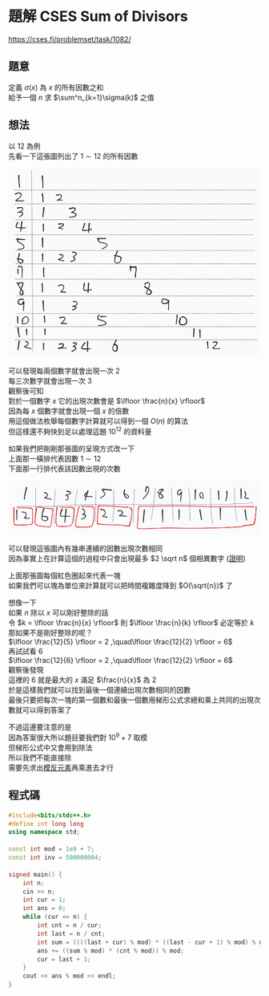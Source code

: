 # 題解 CSES Sum of Divisors
https://cses.fi/problemset/task/1082/
## 題意
定義 $\sigma(x)$ 為 $x$ 的所有因數之和 \
給予一個 $n$ 求 $\sum^n_{k=1}\sigma(k)$ 之值
## 想法
以 $12$ 為例 \
先看一下這張圖列出了 $1 \sim 12$ 的所有因數

![](https://github.com/dada878/blog/blob/master/assets/Snipaste_2023-09-10_05-15-11.png?raw=true)

可以發現每兩個數字就會出現一次 $2$ \
每三次數字就會出現一次 $3$ \
觀察後可知 \
對於一個數字 $x$ 它的出現次數會是 $\lfloor \frac{n}{x} \rfloor$ \
因為每 $x$ 個數字就會出現一個 $x$ 的倍數 \
用這個做法枚舉每個數字計算就可以得到一個 $O(n)$ 的算法 \
但這樣還不夠快到足以處理這題 $10^{12}$ 的資料量

如果我們把剛剛那張圖的呈現方式改一下 \
上面那一橫排代表因數 $1 \sim 12$ \
下面那一行排代表該因數出現的次數

![](https://github.com/dada878/blog/blob/master/assets/Snipaste_2023-09-10_05-33-56.png?raw=true)

可以發現這張圖內有幾串連續的因數出現次數相同 \
因為事實上在計算這個的過程中只會出現最多 $2 \sqrt n$ 個相異數字 ([證明](https://youtu.be/JqWiWJQOQyU?si=R22VRyfJeZ4k3Ijy&t=451))


上面那張圖每個紅色圈起來代表一塊 \
如果我們可以塊為單位來計算就可以把時間複雜度降到 $O(\sqrt{n})$ 了

想像一下 \
如果 $n$ 除以 $x$ 可以剛好整除的話 \
令 $k = \lfloor \frac{n}{x} \rfloor$ 則 $\lfloor \frac{n}{k} \rfloor$ 必定等於 $k$ \
那如果不是剛好整除的呢？ \
$\lfloor \frac{12}{5} \rfloor = 2 ,\quad\lfloor \frac{12}{2} \rfloor = 6$ \
再試試看 $6$ \
$\lfloor \frac{12}{6} \rfloor = 2 ,\quad\lfloor \frac{12}{2} \rfloor = 6$ \
觀察後發現 \
這裡的 $6$ 就是最大的 $x$ 滿足 $\frac{n}{x}$ 為 $2$ \
於是這樣我們就可以找到最後一個連續出現次數相同的因數 \
最後只要把每次一塊的第一個數和最後一個數用梯形公式求總和乘上共同的出現次數就可以得到答案了

不過這邊要注意的是 \
因為答案很大所以題目要我們對 $10^9 + 7$ 取模 \
但梯形公式中又會用到除法 \
所以我們不能直接除 \
需要先求出[模反元素](./modulo-inverse)再乘進去才行
## 程式碼
```cpp
#include<bits/stdc++.h>
#define int long long
using namespace std;

const int mod = 1e9 + 7;
const int inv = 500000004;
 
signed main() {
    int n;
    cin >> n;
    int cur = 1;
    int ans = 0;
    while (cur <= n) {
        int cnt = n / cur;
        int last = n / cnt;
        int sum = ((((last + cur) % mod) * ((last - cur + 1) % mod) % mod) * inv) % mod;
        ans += ((sum % mod) * (cnt % mod)) % mod;
        cur = last + 1;
    }
    cout << ans % mod << endl;
}
```